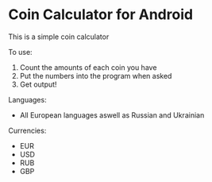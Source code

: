 # Coin Calculator for Android

This is a simple coin calculator

To use:
<ol>
  <li>Count the amounts of each coin you have</li>
  <li>Put the numbers into the program when asked</li>
  <li>Get output!</li>
</ol>

Languages:
<ul>
  <li>All European languages aswell as Russian and Ukrainian</li>
</ul>

Currencies:
<ul>
  <li>EUR</li>
  <li>USD</li>
  <li>RUB</li>
  <li>GBP</li>
</ul>
